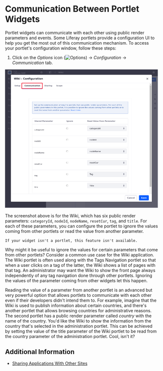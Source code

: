# Communication Between Portlet Widgets

Portlet widgets can communicate with each other using public render parameters and events. Some Liferay portlets provide a configuration UI to help you get the most out of this communication mechanism. To access your portlet's configuration window, follow these steps: 

1. Click on the *Options* icon (![Options](../../../../images/icon-app-options.png)) &rarr; *Configuration* &rarr; *Communication* tab.

![You can configure portlets to communicate with each other using public render parameters.](./communicating-between-portlet-widgets/images/01.png)

The screenshot above is for the Wiki, which has six public render parameters: `categoryId`, `nodeId`, `nodeName`, `resetCur`, `tag`, and `title`. For each of these parameters, you can configure the portlet to ignore the values coming from other portlets or read the value from another parameter.

```{important}
If your widget isn't a portlet, this feature isn't available.
```
Why might it be useful to ignore the values for certain parameters that come from other portlets? Consider a common use case for the Wiki application. The  Wiki portlet is often used along with the Tags Navigation portlet so that when a  user clicks on a tag of the latter, the Wiki shows a list of pages with that  tag. An administrator may want the Wiki to show the front page always 
independently of any tag navigation done through other portlets. Ignoring the values of the parameter coming from other widgets let this happen.

Reading the value of a parameter from another portlet is an advanced but very powerful option that allows portlets to communicate with each other even if their developers didn't intend them to. For example, imagine that the Wiki is used to publish information about certain countries, and there's another portlet that allows browsing countries for administrative reasons. The second
portlet has a public render parameter called *country* with the name of the country. You'd like the Wiki to show the information from the country that's selected in the administration portlet. This can be achieved by setting the value of the title parameter of the Wiki portlet to be read from the country parameter of the administration portlet. Cool, isn't it?

## Additional Information 

- [Sharing Applications With Other Sites](./sharing-widgets-with-other-sites.md)
